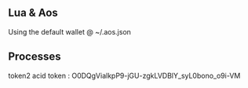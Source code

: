 ## Lua & Aos
Using the default wallet @ ~/.aos.json

## Processes

token2 acid token : O0DQgVialkpP9-jGU-zgkLVDBlY_syL0bono_o9i-VM